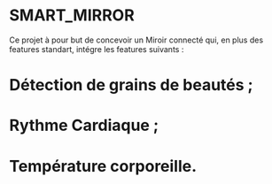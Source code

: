 # SMART_MIRROR

Ce projet à pour but de concevoir un Miroir connecté qui, en plus des features standart, intégre les features suivants :
# Détection de grains de beautés ;
# Rythme Cardiaque ;
# Température corporeille.
